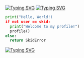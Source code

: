 [![Typing SVG](https://readme-typing-svg.demolab.com?font=Cutive+Mono&size=15&color=F7F7F7&random=true&width=800&lines=C%3A%5CWindows%5CSystem32%3E+ssh+sane%40saneboorai)](https://git.io/typing-svg)
[![Typing SVG](https://readme-typing-svg.demolab.com?font=Cutive+Mono&size=15&pause=1000&color=04F73A&random=false&width=800&lines=Happiness+is+a+knife;When+the+world+rolls+on+its+side;And+your+mind's+on+fire;Don't+you+know+that+happiness+is+a+knife%3F;When+the+worlds+are+on+fire%3F)](https://git.io/typing-svg)

```python
print("Hello, World!)
if not user == skid:
  print("Welcome to my profile!")
  profile()
else:
  return SkidError
```


[![Typing SVG](https://readme-typing-svg.demolab.com?font=Cutive+Mono&pause=100&color=8FF700&random=false&width=800&lines=C%3A%5C%3E+Happiness+is+a+knife.;C%3A%5C%3E+When+the+world+rolls+on+its+side.;C%3A%5C%3E+And+your+mind's+on+fire.;C%3A%5C%3E+Don't+you+know+that+happiness+is+a+knife%3F;C%3A%5C%3E+When+the+worlds+are+on+fire%3F)](https://git.io/typing-svg)
